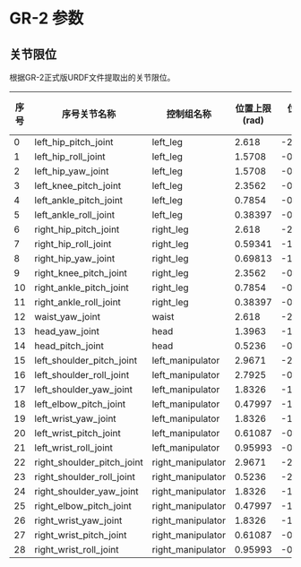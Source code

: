 # GR-2 参数

## 关节限位

根据GR-2正式版URDF文件提取出的关节限位。

| 序号 | 序号关节名称                 | 控制组名称        | 位置上限 (rad) | 位置下限 (rad) | 速度上限 (rad/s) | 扭矩上限 (Nm) |
|-------|----------------------------|-------------------|-------------------|-------------------|------------------------|-------------------|
| 0     | left_hip_pitch_joint       | left_leg          | 2.618             | -2.618            | 6.4997                 | 366.05            |
| 1     | left_hip_roll_joint        | left_leg          | 1.5708            | -0.59341          | 12.362                 | 95.472            |
| 2     | left_hip_yaw_joint         | left_leg          | 1.5708            | -0.69813          | 14.745                 | 54.33             |
| 3     | left_knee_pitch_joint      | left_leg          | 2.3562            | -0.087266         | 6.4997                 | 366.05            |
| 4     | left_ankle_pitch_joint     | left_leg          | 0.7854            | -0.7854           | 14.745                 | 54.33             |
| 5     | left_ankle_roll_joint      | left_leg          | 0.38397           | -0.38397          | 16.755                 | 29.835            |
| 6     | right_hip_pitch_joint      | right_leg         | 2.618             | -2.618            | 6.4997                 | 366.05            |
| 7     | right_hip_roll_joint       | right_leg         | 0.59341           | -1.5708           | 12.362                 | 95.472            |
| 8     | right_hip_yaw_joint        | right_leg         | 0.69813           | -1.5708           | 14.745                 | 54.33             |
| 9     | right_knee_pitch_joint     | right_leg         | 2.3562            | -0.087266         | 6.4997                 | 366.05            |
| 10    | right_ankle_pitch_joint    | right_leg         | 0.7854            | -0.7854           | 14.745                 | 54.33             |
| 11    | right_ankle_roll_joint     | right_leg         | 0.38397           | -0.38397          | 16.755                 | 29.835            |
| 12    | waist_yaw_joint            | waist             | 2.618             | -2.618            | 7.7568                 | 74.45             |
| 13    | head_yaw_joint             | head              | 1.3963            | -1.3963           | 9.1627                 | 17.325            |
| 14    | head_pitch_joint           | head              | 0.5236            | -0.5236           | 9.1627                 | 17.325            |
| 15    | left_shoulder_pitch_joint  | left_manipulator  | 2.9671            | -2.9671           | 7.7568                 | 74.45             |
| 16    | left_shoulder_roll_joint   | left_manipulator  | 2.7925            | -0.5236           | 7.7568                 | 74.45             |
| 17    | left_shoulder_yaw_joint    | left_manipulator  | 1.8326            | -1.8326           | 6.283                  | 42.75             |
| 18    | left_elbow_pitch_joint     | left_manipulator  | 0.47997           | -1.5272           | 6.283                  | 42.75             |
| 19    | left_wrist_yaw_joint       | left_manipulator  | 1.8326            | -1.8326           | 9.1627                 | 17.325            |
| 20    | left_wrist_pitch_joint     | left_manipulator  | 0.61087           | -0.61087          | 9.1627                 | 17.325            |
| 21    | left_wrist_roll_joint      | left_manipulator  | 0.95993           | -0.95993          | 9.1627                 | 17.325            |
| 22    | right_shoulder_pitch_joint | right_manipulator | 2.9671            | -2.9671           | 7.7568                 | 74.45             |
| 23    | right_shoulder_roll_joint  | right_manipulator | 0.5236            | -2.7925           | 7.7568                 | 74.45             |
| 24    | right_shoulder_yaw_joint   | right_manipulator | 1.8326            | -1.8326           | 6.283                  | 42.75             |
| 25    | right_elbow_pitch_joint    | right_manipulator | 0.47997           | -1.5272           | 6.283                  | 42.75             |
| 26    | right_wrist_yaw_joint      | right_manipulator | 1.8326            | -1.8326           | 9.1627                 | 17.325            |
| 27    | right_wrist_pitch_joint    | right_manipulator | 0.61087           | -0.61087          | 9.1627                 | 17.325            |
| 28    | right_wrist_roll_joint     | right_manipulator | 0.95993           | -0.95993          | 9.1627                 | 17.325            |
